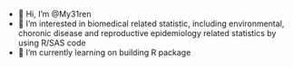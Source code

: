 - 👋 Hi, I’m @My31ren
- 👀 I’m interested in biomedical related statistic, including environmental, choronic disease and reproductive epidemiology related statistics by using R/SAS code
- 🌱 I’m currently learning on building R package 


<!---
My31ren is just my private repository for storing my learning note on R/SAS code for now 
--->
